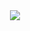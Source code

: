 <div align = "center">

<a href="https://discord.com/users/524284701066788864">
  <img src = "https://lanyard-profile-readme.vercel.app/api/524284701066788864" />
</a>
</div>
